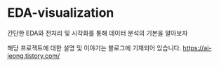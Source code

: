 # EDA-visualization
간단한 EDA와 전처리 및 시각화를 통해 데이터 분석의 기본을 알아보자

해당 프로젝트에 대한 설명 및 이야기는 블로그에 기재되어 있습니다.
https://ai-jeong.tistory.com/
